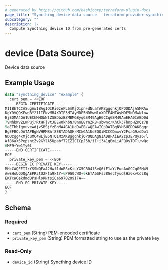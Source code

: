 ```yaml
---
# generated by https://github.com/hashicorp/terraform-plugin-docs
page_title: "Syncthing device data source - terraform-provider-syncthing"
subcategory: ""
description: |-
  Compute Syncthing device ID from pre-generated certs
---
```


# device (Data Source)

Device data source

## Example Usage

```terraform
data "syncthing_device" "example" {
  cert_pem = <<EOF
-----BEGIN CERTIFICATE-----
MIIBhTCCASugAwIBAgIQIRi6zePL6mKjOipn+dNuaTAKBggqhkjOPQQDAjASMRAw
DgYDVQQKEwdBY21lIENvMB4XDTE3MTAyMDE5NDMwNloXDTE4MTAyMDE5NDMwNlow
EjEQMA4GA1UEChMHQWNtZSBDbzBZMBMGByqGSM49AgEGCCqGSM49AwEHA0IABD0d
7VNhbWvZLWPuj/RtHFjvtJBEwOkhbN/BnnE8rnZR8+sbwnc/KhCk3FhnpHZnQz7B
5aETbbIgmuvewdjvSBSjYzBhMA4GA1UdDwEB/wQEAwICpDATBgNVHSUEDDAKBggr
BgEFBQcDATAPBgNVHRMBAf8EBTADAQH/MCkGA1UdEQQiMCCCDmxvY2FsaG9zdDo1
NDUzgg4xMjcuMC4wLjE6NTQ1MzAKBggqhkjOPQQDAgNIADBFAiEA2zpJEPQyz6/l
Wf86aX6PepsntZv2GYlA5UpabfT2EZICICpJ5h/iI+i341gBmLiAFQOyTDT+/wQc
6MF9+Yw1Yy0t
-----END CERTIFICATE-----
EOF
  private_key_pem = <<EOF
-----BEGIN EC PRIVATE KEY-----
MHcCAQEEIIrYSSNQFaA2Hwf1duRSxKtLYX5CB04fSeQ6tF1aY/PuoAoGCCqGSM49
AwEHoUQDQgAEPR3tU2Fta9ktY+6P9G0cWO+0kETA6SFs38GecTyudlHz6xvCdz8q
EKTcWGekdmdDPsHloRNtsiCa697B2O9IFA==
-----END EC PRIVATE KEY-----
EOF
}
```

<!-- schema generated by tfplugindocs -->
## Schema

### Required

- `cert_pem` (String) PEM-encoded certificate
- `private_key_pem` (String) PEM formatted string to use as the private key

### Read-Only

- `device_id` (String) Syncthing device ID



